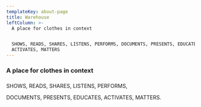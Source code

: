 ```yaml
---
templateKey: about-page
title: Warehouse
leftColumn: >-
  A place for clothes in context


  SHOWS, READS, SHARES, LISTENS, PERFORMS, DOCUMENTS, PRESENTS, EDUCATES,
  ACTIVATES, MATTERS
---
```

### A place for clothes in context

### 

SHOWS, READS, SHARES, LISTENS, PERFORMS,

DOCUMENTS, PRESENTS, EDUCATES, ACTIVATES, MATTERS.
